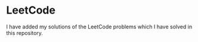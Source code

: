 # LeetCode
I have added my solutions of the LeetCode problems which I have solved in this repository.
